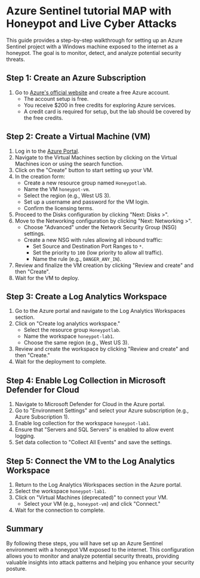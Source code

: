 # Azure Sentinel tutorial MAP with Honeypot and Live Cyber Attacks

This guide provides a step-by-step walkthrough for setting up an Azure Sentinel project with a Windows machine exposed to the internet as a honeypot. The goal is to monitor, detect, and analyze potential security threats.

## Step 1: Create an Azure Subscription
1. Go to [Azure's official website](https://azure.microsoft.com/en-us/) and create a free Azure account.
    - The account setup is free.
    - You receive $200 in free credits for exploring Azure services.
    - A credit card is required for setup, but the lab should be covered by the free credits.

## Step 2: Create a Virtual Machine (VM)
1. Log in to the [Azure Portal](https://portal.azure.com).
2. Navigate to the Virtual Machines section by clicking on the Virtual Machines icon or using the search function.
3. Click on the "Create" button to start setting up your VM.
4. In the creation form:
    - Create a new resource group named `Honeypotlab`.
    - Name the VM `honeypot-vm`.
    - Select the region (e.g., West US 3).
    - Set up a username and password for the VM login.
    - Confirm the licensing terms.
5. Proceed to the Disks configuration by clicking "Next: Disks >".
6. Move to the Networking configuration by clicking "Next: Networking >".
    - Choose "Advanced" under the Network Security Group (NSG) settings.
    - Create a new NSG with rules allowing all inbound traffic:
        - Set Source and Destination Port Ranges to `*`.
        - Set the priority to `100` (low priority to allow all traffic).
        - Name the rule (e.g., `DANGER_ANY_IN`).
7. Review and finalize the VM creation by clicking "Review and create" and then "Create".
8. Wait for the VM to deploy.

## Step 3: Create a Log Analytics Workspace
1. Go to the Azure portal and navigate to the Log Analytics Workspaces section.
2. Click on "Create log analytics workspace."
    - Select the resource group `Honeypotlab`.
    - Name the workspace `honeypot-lab1`.
    - Choose the same region (e.g., West US 3).
3. Review and create the workspace by clicking "Review and create" and then "Create."
4. Wait for the deployment to complete.

## Step 4: Enable Log Collection in Microsoft Defender for Cloud
1. Navigate to Microsoft Defender for Cloud in the Azure portal.
2. Go to "Environment Settings" and select your Azure subscription (e.g., Azure Subscription 1).
3. Enable log collection for the workspace `honeypot-lab1`.
4. Ensure that "Servers and SQL Servers" is enabled to allow event logging.
5. Set data collection to "Collect All Events" and save the settings.

## Step 5: Connect the VM to the Log Analytics Workspace
1. Return to the Log Analytics Workspaces section in the Azure portal.
2. Select the workspace `honeypot-lab1`.
3. Click on "Virtual Machines (deprecated)" to connect your VM.
    - Select your VM (e.g., `honeypot-vm`) and click "Connect."
4. Wait for the connection to complete.

## Summary
By following these steps, you will have set up an Azure Sentinel environment with a honeypot VM exposed to the internet. This configuration allows you to monitor and analyze potential security threats, providing valuable insights into attack patterns and helping you enhance your security posture.
